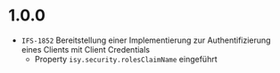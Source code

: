 # 1.0.0

- `IFS-1852` Bereitstellung einer Implementierung zur Authentifizierung eines Clients mit Client Credentials
    - Property `isy.security.rolesClaimName` eingeführt